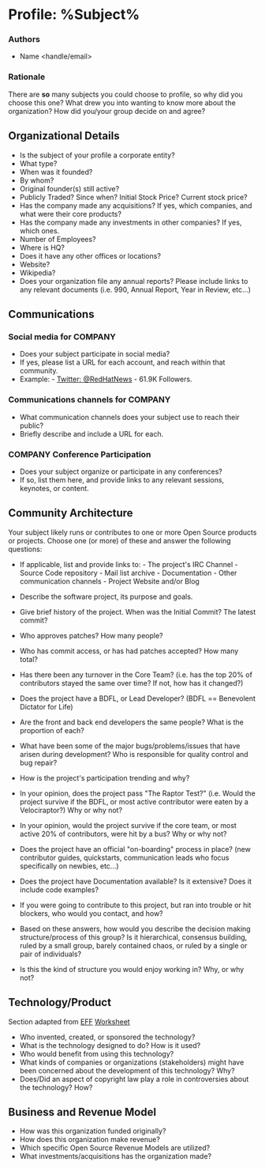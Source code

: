 Profile: %Subject%
==================

### Authors

- Name <handle/email>

### Rationale

There are **so** many subjects you could choose to profile, so why did you choose this one?
What drew you into wanting to know more about the organization?
How did you/your group decide on and agree?


## Organizational Details

- Is the subject of your profile a corporate entity?
- What type?
- When was it founded?
- By whom?
- Original founder(s) still active?
- Publicly Traded? Since when? Initial Stock Price? Current stock price?
- Has the company made any acquisitions? If yes, which companies, and what were their core products?
- Has the company made any investments in other companies? If yes, which ones.
- Number of Employees?
- Where is HQ?
- Does it have any other offices or locations?
- Website?
- Wikipedia?
- Does your organization file any annual reports? Please include links to any relevant documents (i.e. 990, Annual Report, Year in Review, etc...)


## Communications

### Social media for COMPANY

- Does your subject participate in social media?
- If yes, please list a URL for each account, and reach within that community.
- Example:
        - [Twitter: @RedHatNews](https://twitter.com/redhatnews) - 61.9K Followers.

### Communications channels for COMPANY

- What communication channels does your subject use to reach their public?
- Briefly describe and include a URL for each.

### COMPANY Conference Participation

- Does your subject organize or participate in any conferences?
- If so, list them here, and provide links to any relevant sessions, keynotes, or content.

## Community Architecture

Your subject likely runs or contributes to one or more Open Source products or projects. Choose one (or more) of these and answer the following questions:

- If applicable, list and provide links to:
        - The project's IRC Channel
        - Source Code repository
        - Mail list archive
        - Documentation
        - Other communication channels
        - Project Website and/or Blog

- Describe the software project, its purpose and goals.
- Give brief history of the project. When was the Initial Commit? The latest commit?

- Who approves patches? How many people?
- Who has commit access, or has had patches accepted?  How many total?
- Has there been any turnover in the Core Team? (i.e. has the top 20% of contributors stayed the same over time? If not, how has it changed?)
- Does the project have a BDFL, or Lead Developer? (BDFL == Benevolent Dictator for Life)
- Are the front and back end developers the same people? What is the proportion of each?
- What have been some of the major bugs/problems/issues that have arisen during development? Who is responsible for quality control and bug repair?
- How is the project's participation trending and why?
- In your opinion, does the project pass "The Raptor Test?" (i.e. Would the project survive if the BDFL, or most active contributor were eaten by a Velociraptor?) Why or why not?
- In your opinion, would the project survive if the core team, or most active 20% of contributors, were hit by a bus? Why or why not?
- Does the project have an official "on-boarding" process in place?  (new contributor guides, quickstarts, communication leads who focus specifically on newbies, etc...)
- Does the project have Documentation available? Is it extensive?  Does it include code examples?
- If you were going to contribute to this project, but ran into trouble or hit blockers, who would you contact, and how?
- Based on these answers, how would you describe the decision making structure/process of this group?  Is it hierarchical, consensus building, ruled by a small group, barely contained chaos, or ruled by a single or pair of individuals?
- Is this the kind of structure you would enjoy working in? Why, or why not?


## Technology/Product

Section adapted from [EFF](EFF) [Worksheet](http://www.teachingcopyright.org/handout/technology-history-worksheet)

- Who invented, created, or sponsored the technology?
- What is the technology designed to do? How is it used?
- Who would benefit from using this technology?
- What kinds of companies or organizations (stakeholders) might have been concerned about the development of this technology? Why?
- Does/Did an aspect of copyright law play a role in controversies about the technology? How?


## Business and Revenue Model

- How was this organization funded originally?
- How does this organization make revenue?
- Which specific Open Source Revenue Models are utilized?
- What investments/acquisitions has the organization made?

